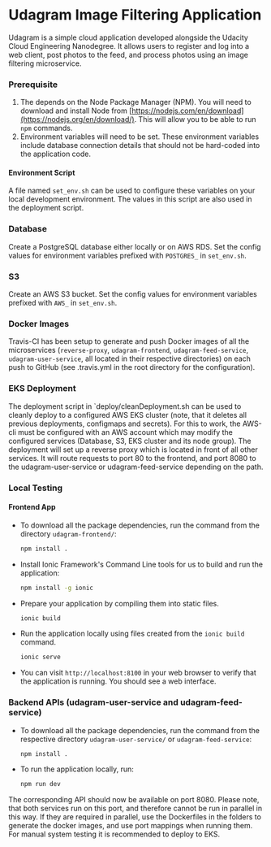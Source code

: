 # Udagram Image Filtering Application

Udagram is a simple cloud application developed alongside the Udacity Cloud Engineering Nanodegree. It allows users to register and log into a web client, post photos to the feed, and process photos using an image filtering microservice.


### Prerequisite
1. The depends on the Node Package Manager (NPM). You will need to download and install Node from [https://nodejs.com/en/download](https://nodejs.org/en/download/). This will allow you to be able to run `npm` commands.
2. Environment variables will need to be set. These environment variables include database connection details that should not be hard-coded into the application code.

#### Environment Script
A file named `set_env.sh` can be used to configure these variables on your local development environment. The values in this script are also used in the deployment script.

### Database
Create a PostgreSQL database either locally or on AWS RDS. Set the config values for environment variables prefixed with `POSTGRES_` in `set_env.sh`.

### S3
Create an AWS S3 bucket. Set the config values for environment variables prefixed with `AWS_` in `set_env.sh`.

### Docker Images
Travis-CI has been setup to generate and push Docker images of all the microservices (`reverse-proxy`, `udagram-frontend`, `udagram-feed-service`, `udagram-user-service`, all located in their respective directories) on each push to GitHub (see .travis.yml in the root directory for the configuration).

### EKS Deployment
The deployment script in `deploy/cleanDeployment.sh can be used to cleanly deploy to a configured AWS EKS cluster (note, that it deletes all previous deployments, configmaps and secrets). For this to work, the AWS-cli must be configured with an AWS account which may modify the configured services (Database, S3, EKS cluster and its node group). The deployment will set up a reverse proxy which is located in front of all other services. It will route requests to port 80 to the frontend, and port 8080 to the udagram-user-service or udagram-feed-service depending on the path.

### Local Testing

#### Frontend App
* To download all the package dependencies, run the command from the directory `udagram-frontend/`:
    ```bash
    npm install .
    ```
* Install Ionic Framework's Command Line tools for us to build and run the application:
    ```bash
    npm install -g ionic
    ```
* Prepare your application by compiling them into static files.
    ```bash
    ionic build
    ```
* Run the application locally using files created from the `ionic build` command.
    ```bash
    ionic serve
    ```
* You can visit `http://localhost:8100` in your web browser to verify that the application is running. You should see a web interface.

### Backend APIs (udagram-user-service and udagram-feed-service)
* To download all the package dependencies, run the command from the respective directory `udagram-user-service/` or `udagram-feed-service`:
    ```bash
    npm install .
    ```
* To run the application locally, run:
    ```bash
    npm run dev
    ```
The corresponding API should now be available on port 8080. Please note, that both services run on this port, and therefore cannot be run in parallel in this way. If they are required in parallel, use the Dockerfiles in the folders to generate the docker images, and use port mappings when running them. For manual system testing it is recommended to deploy to EKS.
